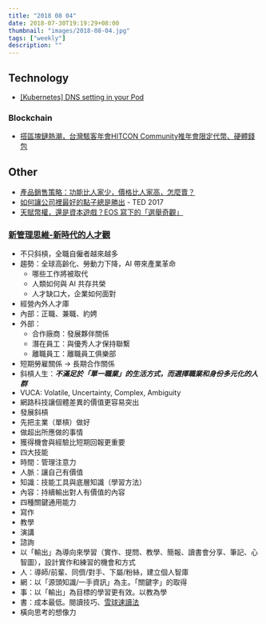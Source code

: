 ```yaml
---
title: "2018 08 04"
date: 2018-07-30T19:19:29+08:00
thumbnail: "images/2018-08-04.jpg"
tags: ["weekly"]
description: ""
---
```


## Technology

* [[Kubernetes] DNS setting in your Pod](https://www.hwchiu.com/kubernetes-dns.html)

### Blockchain
* [搭區塊鏈熱潮，台灣駭客年會HITCON Community推年會限定代幣、硬體錢包](https://www.bnext.com.tw/article/50035/hitcon-cmt-2018-blockchain)

## Other

* [產品銷售策略：功能比人家少，價格比人家高，怎麼賣？](https://medium.com/@evonneyifangtsai/3a4e29db5088)
* [如何讓公司裡最好的點子總是勝出](https://www.ted.com/talks/ray_dalio_how_to_build_a_company_where_the_best_ideas_win?language=zh-tw#t-11533) - TED 2017
* [天賦幣權，還是資本遊戲？EOS 寫下的「選舉奇觀」](https://www.inside.com.tw/2018/06/29/eos-vote)

### [新管理思維-新時代的人才觀](https://www.accupass.com/event/1807021006197396468440)
* 不只斜槓，全職自僱者越來越多
* 趨勢：全球高齡化、勞動力下降，AI 帶來產業革命
    * 哪些工作將被取代
    * 人類如何與 AI 共存共榮
    * 人才缺口大，企業如何面對
* 經營內外人才庫
 * 內部：正職、兼職、約娉
 * 外部：
     * 合作廠商：發展夥伴關係
     * 潛在員工：與優秀人才保持聯繫
     * 離職員工：離職員工俱樂部
* 短期勞雇關係 -> 長期合作關係
* 斜槓人生：***不滿足於「單一職業」的生活方式，而選擇職業和身份多元化的人群***
* VUCA: Volatile, Uncertainty, Complex, Ambiguity
* 網路科技讓個體差異的價值更容易突出
* 發展斜槓
 * 先把主業（單槓）做好
 * 做超出所應做的事情
 * 獲得機會與經驗比短期回報更重要
* 四大技能
 * 時間：管理注意力
 * 人脈：讓自己有價值
 * 知識：技能工具與底層知識（學習方法）
 * 內容：持續輸出對人有價值的內容
* 四種關鍵通用能力
 * 寫作
 * 教學
 * 演講
 * 諮詢
* 以「輸出」為導向來學習（實作、提問、教學、簡報、讀書會分享、筆記、心智圖），設計實作和練習的機會和方式
* 人：導師/前輩、同儕/對手、下屬/粉絲，建立個人智庫
* 網：以「源頭知識/一手資訊」為主。「關鍵字」的取得
* 事：以「輸出」為目標的學習更有效。以教為學
* 書：成本最低。閱讀技巧、[雪球速讀法](https://www.taaze.tw/sing.html?pid=11100735106)
* 橫向思考的想像力
